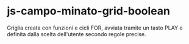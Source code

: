 # js-campo-minato-grid-boolean

Griglia creata con funzioni e cicli FOR, avviata tramite un tasto PLAY e definita dalla scelta dell'utente secondo regole precise.
